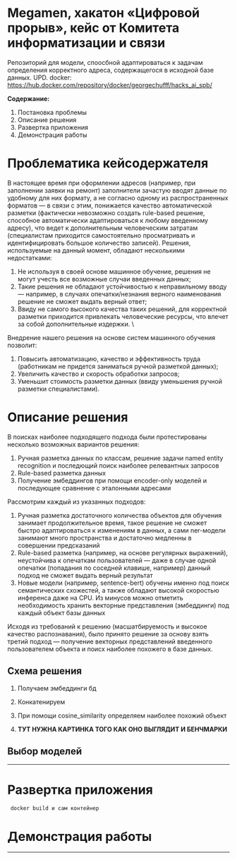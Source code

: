 # Megamen, хакатон «Цифровой прорыв», кейс от Комитета информатизации и связи
Репозиторий для модели, споосбной адаптироваться к задачам определения корректного адреса, содержащегося в исходной базе данных.
UPD. docker: https://hub.docker.com/repository/docker/georgechufff/hacks_ai_spb/

**Содержание:**
1. Постановка проблемы
2. Описание решения
3. Развертка приложения
4. Демонстрация работы

# Проблематика кейсодержателя
В настоящее время при оформлении адресов (например, при заполнении заявки на ремонт) заполнители зачастую вводят данные по удобному для них формату, а не согласно одному из распространенных форматов — в связи с этим, понижается качество автоматической разметки (фактически невозможно создать rule-based решение, способное автоматически адаптироваться к любому введенному адресу), что ведет к дополнительным человеческим затратам (специалистам приходится самостоятельно просматривать и идентифицировать большое количество записей). 
Решения, используемые на данный момент, обладают несколькими недостатками:
1. Не используя в своей основе машинное обучение, решения не могут учесть все возможные случаи введенных данных;
2. Такие решения не обладают устойчивостью к неправильному вводу — например, в случаях опечатки/незнания верного наименования решение не сможет выдать верный ответ;
3. Ввиду не самого высокого качества таких решений, для корректной разметки приходится привлекать человеческие ресурсы, что влечет за собой дополнительные издержки. \

Внедрение нашего решения на основе систем машинного обучения позволит:
1. Повысить автоматизацию, качество и эффективность труда (работникам не придется заниматься ручной разметкой данных);
2. Увеличить качество и скорость обработки запросов; 
3. Уменьшит стоимость разметки данных (ввиду уменьшения ручной разметки специалистами).

# Описание решения
В поисках наиболее подходящего подхода были протестированы несколько возможных вариантов решения:
1. Ручная разметка данных по классам, решение задачи named entity recognition и последющий поиск наиболее релевантных запросов
2. Rule-based разметка данных
3. Получение эмбеддингов при помощи encoder-only моделей и последующее сравнение с эталонными адресами

Рассмотрим каждый из указанных подходов:
1. Ручная разметка достаточного количества объектов для обучения занимает продолжительное время, такое решение не сможет быстро адаптироваться к изменениям в данных, а сами ner-модели занимают много пространства и достаточно медленны в совершении предсказаний
2. Rule-based разметка (например, на основе регулярных выражений), неустойчива к опечаткам пользователей — даже в случае одной опечатки (попадания по соседней клавише, например) данный подход не сможет выдать верный результат
3. Новые модели (например, sentence-bert) обучены именно под поиск семантических схожестей, а также обладают высокой скоростью инференса даже на CPU. Из минусов можно отметить необходимость хранить векторные представления (эмбеддинги) под каждый объект базы данных

Исходя из требований к решению (масшатбируемость и высокое качество распознавания), было принято решение за основу взять третий подход — получение векторных представлений введенного пользователем объекта и поисх наиболее похожего в базе данных.

## Схема решения 
1. Получаем эмбеддинги бд
2. Конкатенируем
3. При помощи cosine_similarity определяем наиболее похожий объект

4. **ТУТ НУЖНА КАРТИНКА ТОГО КАК ОНО ВЫГЛЯДИТ И БЕНЧМАРКИ**

## Выбор моделей
** **

# Развертка приложения
``` docker build и сам контейнер```

# Демонстрация работы
** **

